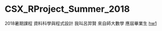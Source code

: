 # CSX_RProject_Summer_2018
2018暑期課程 資料科學與程式設計
我叫呂羿賢 來自師大數學 應屆畢業生
[hw1](https://luyihsien.github.io/CSX_RProject_Spring_2018)
